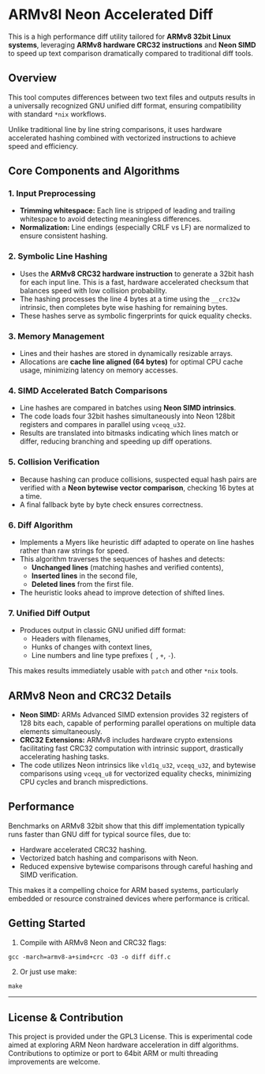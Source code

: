 # ARMv8l Neon Accelerated Diff

This is a high performance diff utility tailored for **ARMv8 32bit Linux systems**, leveraging **ARMv8 hardware CRC32 instructions** and **Neon SIMD** to speed up text comparison dramatically compared to traditional diff tools.

## Overview

This tool computes differences between two text files and outputs results in a universally recognized GNU unified diff format, ensuring compatibility with standard `*nix` workflows.

Unlike traditional line by line string comparisons, it uses hardware accelerated hashing combined with vectorized instructions to achieve speed and efficiency.

## Core Components and Algorithms

### 1. Input Preprocessing
- **Trimming whitespace:** Each line is stripped of leading and trailing whitespace to avoid detecting meaningless differences.
- **Normalization:** Line endings (especially CRLF vs LF) are normalized to ensure consistent hashing.

### 2. Symbolic Line Hashing
- Uses the **ARMv8 CRC32 hardware instruction** to generate a 32bit hash for each input line. This is a fast, hardware accelerated checksum that balances speed with low collision probability.
- The hashing processes the line 4 bytes at a time using the `__crc32w` intrinsic, then completes byte wise hashing for remaining bytes.
- These hashes serve as symbolic fingerprints for quick equality checks.

### 3. Memory Management
- Lines and their hashes are stored in dynamically resizable arrays.
- Allocations are **cache line aligned (64 bytes)** for optimal CPU cache usage, minimizing latency on memory accesses.

### 4. SIMD Accelerated Batch Comparisons
- Line hashes are compared in batches using **Neon SIMD intrinsics**.
- The code loads four 32bit hashes simultaneously into Neon 128bit registers and compares in parallel using `vceqq_u32`.
- Results are translated into bitmasks indicating which lines match or differ, reducing branching and speeding up diff operations.

### 5. Collision Verification
- Because hashing can produce collisions, suspected equal hash pairs are verified with a **Neon bytewise vector comparison**, checking 16 bytes at a time.
- A final fallback byte by byte check ensures correctness.

### 6. Diff Algorithm
- Implements a Myers like heuristic diff adapted to operate on line hashes rather than raw strings for speed.
- This algorithm traverses the sequences of hashes and detects:
  - **Unchanged lines** (matching hashes and verified contents),
  - **Inserted lines** in the second file,
  - **Deleted lines** from the first file.
- The heuristic looks ahead to improve detection of shifted lines.

### 7. Unified Diff Output
- Produces output in classic GNU unified diff format:
  - Headers with filenames,
  - Hunks of changes with context lines,
  - Line numbers and line type prefixes (` `, `+`, `-`).

This makes results immediately usable with `patch` and other `*nix` tools.

## ARMv8 Neon and CRC32 Details

- **Neon SIMD:** ARMs Advanced SIMD extension provides 32 registers of 128 bits each, capable of performing parallel operations on multiple data elements simultaneously.
- **CRC32 Extensions:** ARMv8 includes hardware crypto extensions facilitating fast CRC32 computation with intrinsic support, drastically accelerating hashing tasks.
- The code utilizes Neon intrinsics like `vld1q_u32`, `vceqq_u32`, and bytewise comparisons using `vceqq_u8` for vectorized equality checks, minimizing CPU cycles and branch mispredictions.

## Performance

Benchmarks on ARMv8 32bit show that this diff implementation typically runs faster than GNU diff for typical source files, due to:
- Hardware accelerated CRC32 hashing.
- Vectorized batch hashing and comparisons with Neon.
- Reduced expensive bytewise comparisons through careful hashing and SIMD verification.

This makes it a compelling choice for ARM based systems, particularly embedded or resource constrained devices where performance is critical.

## Getting Started

1. Compile with ARMv8 Neon and CRC32 flags:
```
gcc -march=armv8-a+simd+crc -O3 -o diff diff.c
```

2. Or just use make:
```
make
```

---

## License & Contribution

This project is provided under the GPL3 License.
This is experimental code aimed at exploring ARM Neon hardware acceleration in diff algorithms.
Contributions to optimize or port to 64bit ARM or multi threading improvements are welcome.
